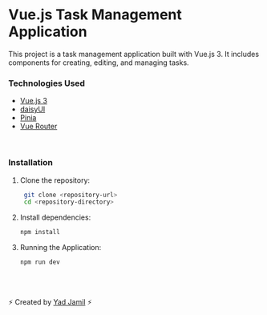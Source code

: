 # Vue.js Task Management Application
This project is a task management application built with Vue.js 3. It includes components for creating, editing, and managing tasks.



### Technologies Used

- [Vue.js 3](https://vuejs.org/)
- [daisyUI](https://daisyui.com/)
- [Pinia](https://pinia.vuejs.org/)
- [Vue Router](https://router.vuejs.org/)

<br/>

### Installation

1. Clone the repository:
   ```bash
    git clone <repository-url>
    cd <repository-directory>
   ```

2. Install dependencies:
    ```bash
    npm install
    ```

3. Running the Application:
    ```bash
    npm run dev
    ```
    
<br/> <br/>

 ⚡ Created by [Yad Jamil](https://github.com/YadJamil) ⚡





